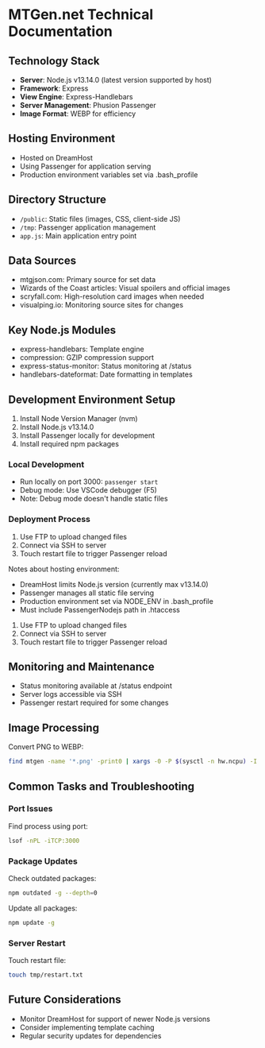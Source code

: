 # MTGen.net Technical Documentation

## Technology Stack
- **Server**: Node.js v13.14.0 (latest version supported by host)
- **Framework**: Express
- **View Engine**: Express-Handlebars
- **Server Management**: Phusion Passenger
- **Image Format**: WEBP for efficiency

## Hosting Environment
- Hosted on DreamHost
- Using Passenger for application serving
- Production environment variables set via .bash_profile

## Directory Structure
- `/public`: Static files (images, CSS, client-side JS)
- `/tmp`: Passenger application management
- `app.js`: Main application entry point

## Data Sources
- mtgjson.com: Primary source for set data
- Wizards of the Coast articles: Visual spoilers and official images
- scryfall.com: High-resolution card images when needed
- visualping.io: Monitoring source sites for changes

## Key Node.js Modules
- express-handlebars: Template engine
- compression: GZIP compression support
- express-status-monitor: Status monitoring at /status
- handlebars-dateformat: Date formatting in templates

## Development Environment Setup
1. Install Node Version Manager (nvm)
2. Install Node.js v13.14.0
3. Install Passenger locally for development
4. Install required npm packages

### Local Development
- Run locally on port 3000: `passenger start`
- Debug mode: Use VSCode debugger (F5)
- Note: Debug mode doesn't handle static files

### Deployment Process
1. Use FTP to upload changed files
2. Connect via SSH to server
3. Touch restart file to trigger Passenger reload

Notes about hosting environment:
- DreamHost limits Node.js version (currently max v13.14.0)
- Passenger manages all static file serving
- Production environment set via NODE_ENV in .bash_profile
- Must include PassengerNodejs path in .htaccess
1. Use FTP to upload changed files
2. Connect via SSH to server
3. Touch restart file to trigger Passenger reload

## Monitoring and Maintenance
- Status monitoring available at /status endpoint
- Server logs accessible via SSH
- Passenger restart required for some changes

## Image Processing
Convert PNG to WEBP:
```bash
find mtgen -name '*.png' -print0 | xargs -0 -P $(sysctl -n hw.ncpu) -I {} cwebp {} -quiet -mt -q 80 -o {}.webp
```

## Common Tasks and Troubleshooting
### Port Issues
Find process using port:
```bash
lsof -nPL -iTCP:3000
```

### Package Updates
Check outdated packages:
```bash
npm outdated -g --depth=0
```

Update all packages:
```bash
npm update -g
```

### Server Restart
Touch restart file:
```bash
touch tmp/restart.txt
```

## Future Considerations
- Monitor DreamHost for support of newer Node.js versions
- Consider implementing template caching
- Regular security updates for dependencies
